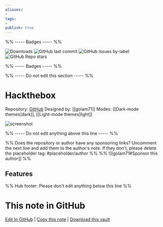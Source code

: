 ```yaml
---
aliases:
- 
tags: 
- 
publish: true
---
```


%% ----- Badges ----- %%

![Downloads](https://img.shields.io/badge/downloads-1413-573E7A?style=for-the-badge&logo=)
![GitHub last commit](https://img.shields.io/github/last-commit/golam71/obsidian-hackthebox?color=573E7A&label=last%20update&logo=github&style=for-the-badge)
![GitHub issues by-label](https://img.shields.io/github/issues/golam71/obsidian-hackthebox/help%20wanted?color=573E7A&logo=github&style=for-the-badge) 
![GitHub Repo stars](https://img.shields.io/github/stars/golam71/obsidian-hackthebox?color=573E7A&logo=github&style=for-the-badge)

%% ----- Badges ----- %%

%% ----- Do not edit this section ----- %%

# Hackthebox

Repository: [GitHub](https://github.com/golam71/obsidian-hackthebox)
Designed by: [[golam71]]
Modes: [[Dark-mode themes|dark]], [[Light-mode themes|light]]



![screenshot](https://github.com/golam71/obsidian-hackthebox/raw/HEAD/dark.png)

%% ----- Do not edit anything above this line ----- %% 

%% Does the repository or author have any sponsoring links? Uncomment the next line and add them to the author's note. If they don't, please delete the placeholder tag: #placeholder/author %%
%% ![[golam71#Sponsor this author]] %%


## Features



%% Hub footer: Please don't edit anything below this line %%

# This note in GitHub

<span class="git-footer">[Edit In GitHub](https://github.dev/obsidian-community/obsidian-hub/blob/main/02%20-%20Community%20Expansions/02.05%20All%20Community%20Expansions/Themes/Hackthebox.md "git-hub-edit-note") | [Copy this note](https://raw.githubusercontent.com/obsidian-community/obsidian-hub/main/02%20-%20Community%20Expansions/02.05%20All%20Community%20Expansions/Themes/Hackthebox.md "git-hub-copy-note") | [Download this vault](https://github.com/obsidian-community/obsidian-hub/archive/refs/heads/main.zip "git-hub-download-vault") </span>
